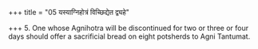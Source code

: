 +++
title = "05 यस्याग्निहोत्रं विच्छिद्येत द्व्यहे"

+++
5. One whose Agnihotra will be discontinued for two or three or four days should offer a sacrificial bread on eight potsherds to Agni Tantumat.
